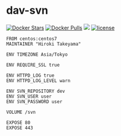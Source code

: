 # dav-svn
[![Docker Stars](https://img.shields.io/docker/stars/takeyamajp/dav-svn.svg)](https://hub.docker.com/r/takeyamajp/dav-svn/)
[![Docker Pulls](https://img.shields.io/docker/pulls/takeyamajp/dav-svn.svg)](https://hub.docker.com/r/takeyamajp/dav-svn/)
[![](https://img.shields.io/badge/GitHub-Dockerfile-orange.svg)](https://github.com/takeyamajp/docker-dav-svn/blob/master/Dockerfile)
[![license](https://img.shields.io/github/license/takeyamajp/docker-dav-svn.svg)](https://github.com/takeyamajp/docker-dav-svn/blob/master/LICENSE)

    FROM centos:centos7  
    MAINTAINER "Hiroki Takeyama"
    
    ENV TIMEZONE Asia/Tokyo
    
    ENV REQUIRE_SSL true
    
    ENV HTTPD_LOG true  
    ENV HTTPD_LOG_LEVEL warn
    
    ENV SVN_REPOSITORY dev  
    ENV SVN_USER user  
    ENV SVN_PASSWORD user
    
    VOLUME /svn
    
    EXPOSE 80  
    EXPOSE 443
    
